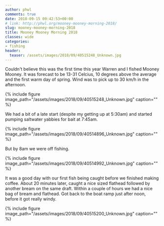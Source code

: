 ```yaml
---
author: phwl
comments: true
date: 2018-09-15 09:42:53+00:00
# link: http://phwl.org/mooney-mooney-morning-2018/
slug: mooney-mooney-morning-2018
title: Mooney Mooney Morning 2018
classes: wide
categories:
- fishing
header:
  teaser: /assets/images/2018/09/40515248_Unknown.jpg
---
```


Couldn't believe this was the first time this year Warren and I fished Mooney Mooney. It was forecast to be 13-31 Celcius, 10 degrees above the average and the first warm day of spring. Wind was to pick up to 30 km/h in the afternoon.

{% include figure image_path="/assets/images/2018/09/40515248_Unknown.jpg" caption="" %}

<!-- more -->

We had a bit of a late start (despite my getting up at 5:30am) and started pumping saltwater yabbies for bait at 7:45am.

{% include figure image_path="/assets/images/2018/09/40514896_Unknown.jpg" caption="" %}

But by 8am we were off fishing.

{% include figure image_path="/assets/images/2018/09/40514992_Unknown.jpg" caption="" %}

It was a good day with our first fish being caught before we finished making coffee. About 20 minutes later, caught a nice sized flathead followed by another bream on the same draft. Within a couple of hours we had a nice bag of bream and flathead. Got back to the boat ramp just after noon, before it got really windy.

{% include figure image_path="/assets/images/2018/09/40515200_Unknown.jpg" caption="" %}




